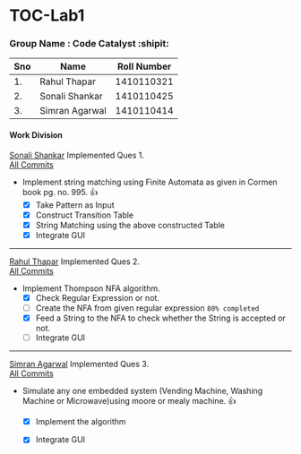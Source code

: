 # TOC-Lab1

### Group Name : Code Catalyst     :shipit:

| Sno | Name           | Roll Number |
|-----|----------------|-------------|
| 1.  | Rahul Thapar   | 1410110321  |
| 2.  | Sonali Shankar | 1410110425  |
| 3.  | Simran Agarwal | 1410110414  |

#### Work Division


[Sonali Shankar](https://github.com/SoSSn) 
	Implemented Ques 1.<br/>
	<a href="https://github.com/rahulthapar15/TOC-Lab1/commits/master?author=SoSSn">All Commits</a>
	
-  Implement string matching using Finite Automata as given in Cormen book pg. no. 995. :+1:
	- [x] Take Pattern as Input
	- [x] Construct Transition Table
	- [x] String Matching using the above constructed Table
	- [x] Integrate GUI
	
---

[Rahul Thapar](https://github.com/rahulthapar15) 
	Implemented Ques 2.<br/>
	[All Commits](https://github.com/rahulthapar15/TOC-Lab1/commits/master?author=rahulthapar15) 
	
- Implement Thompson NFA algorithm.
	- [x] Check Regular Expression or not.
	- [ ] Create the NFA from given regular expression `80% completed` 
	- [x] Feed a String to the NFA to check whether the String is accepted or not.
	- [ ] Integrate GUI
---
	
[Simran Agarwal](https://github.com/simranagarwal54)
	Implemented Ques 3.<br/>
	[All Commits](https://github.com/rahulthapar15/TOC-Lab1/commits/master?author=simranagarwal54) 

- Simulate any one embedded system (Vending Machine, Washing Machine or Microwave)using moore or mealy machine. :+1:
	- [x] Implement the algorithm
	- [x] Integrate GUI
	
